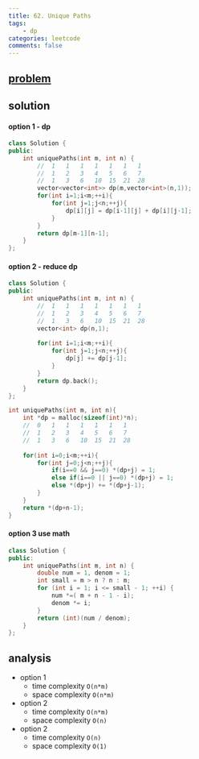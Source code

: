 ```yaml
---
title: 62. Unique Paths
tags:  
    - dp
categories: leetcode
comments: false
---
```


## [problem](https://leetcode.com/problems/unique-paths/)


## solution

#### option 1 - dp
```c++
class Solution {
public:
    int uniquePaths(int m, int n) {
        //  1   1   1   1   1   1   1   
        //  1   2   3   4   5   6   7   
        //  1   3   6   10  15  21  28
        vector<vector<int>> dp(m,vector<int>(n,1));
        for(int i=1;i<m;++i){
            for(int j=1;j<n;++j){
                dp[i][j] = dp[i-1][j] + dp[i][j-1];
            }
        }
        return dp[m-1][n-1];
    }
};
```

#### option 2 - reduce dp
```c++
class Solution {
public:
    int uniquePaths(int m, int n) {
        //  1   1   1   1   1   1   1   
        //  1   2   3   4   5   6   7   
        //  1   3   6   10  15  21  28
        vector<int> dp(n,1);
        
        for(int i=1;i<m;++i){
            for(int j=1;j<n;++j){
                dp[j] += dp[j-1];
            }
        }
        return dp.back();
    }
};
```
```c
int uniquePaths(int m, int n){
    int *dp = malloc(sizeof(int)*n);
    //  0   1   1   1   1   1   1
    //  1   2   3   4   5   6   7   
    //  1   3   6   10  15  21  28
    
    for(int i=0;i<m;++i){
        for(int j=0;j<n;++j){
            if(i==0 && j==0) *(dp+j) = 1;
            else if(i==0 || j==0) *(dp+j) = 1;
            else *(dp+j) += *(dp+j-1);
        }
    }
    return *(dp+n-1);
}
```
#### option 3 use math
```c++
class Solution {
public:
    int uniquePaths(int m, int n) {
        double num = 1, denom = 1;
        int small = m > n ? n : m;
        for (int i = 1; i <= small - 1; ++i) {
            num *=( m + n - 1 - i);
            denom *= i;
        }
        return (int)(num / denom);
    }
};
```
## analysis
- option 1
    - time complexity `O(n*m)`
    - space complexity `O(n*m)`
- option 2
    - time complexity `O(n*m)`
    - space complexity `O(n)`
- option 2
    - time complexity `O(n)`
    - space complexity `O(1)`